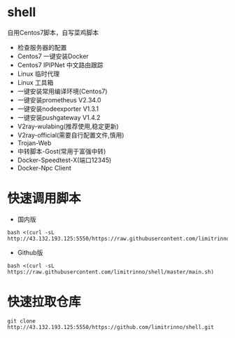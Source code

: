 # shell
自用Centos7脚本，自写菜鸡脚本
- 检查服务器的配置
- Centos7 一键安装Docker
- Centos7 IPIPNet 中文路由跟踪
- Linux 临时代理
- Linux 工具箱
- 一键安装常用编译环境(Centos7)
- 一键安装prometheus V2.34.0
- 一键安装nodeexporter V1.3.1
- 一键安装pushgateway V1.4.2
- V2ray-wulabing(推荐使用,稳定更新)
- V2ray-official(需要自行配置文件,慎用)
- Trojan-Web
- 中转脚本-Gost(常用于富强中转)
- Docker-Speedtest-X(端口12345)
- Docker-Npc Client

# 快速调用脚本

- 国内版
```
bash <(curl -sL http://43.132.193.125:5550/https://raw.githubusercontent.com/limitrinno/shell/master/main.sh)
```

- Github版
```
bash <(curl -sL https://raw.githubusercontent.com/limitrinno/shell/master/main.sh)
```

# 快速拉取仓库
```
git clone http://43.132.193.125:5550/https://github.com/limitrinno/shell.git
```
